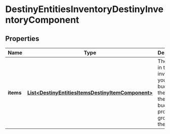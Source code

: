
# DestinyEntitiesInventoryDestinyInventoryComponent

## Properties
Name | Type | Description | Notes
------------ | ------------- | ------------- | -------------
**items** | [**List&lt;DestinyEntitiesItemsDestinyItemComponent&gt;**](DestinyEntitiesItemsDestinyItemComponent.md) | The items in this inventory. If you care to bucket them, use the item&#39;s bucketHash property to group them. |  [optional]



